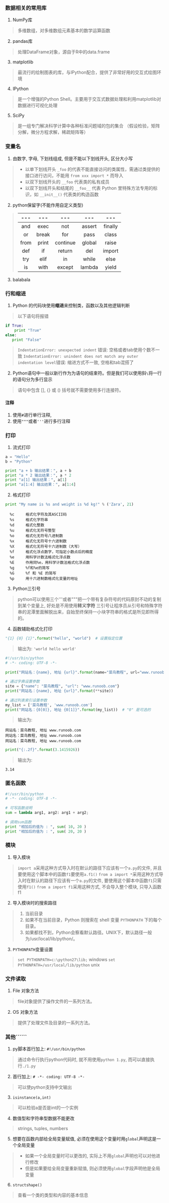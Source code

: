### 数据相关的常用库
1. NumPy库
> 多维数组，对多维数组元素基本的数学运算函数
2. pandas库
> 处理DataFrame对象，源自于R中的data.frame
3. matplotlib
> 最流行的绘制图表的库，与IPython配合，提供了非常好用的交互式绘图环境
4. IPython
> 是一个增强的Python Shell。主要用于交互式数据处理和利用matplotlib对数据进行可视化处理
5. SciPy
> 是一组专门解决科学计算中各种标准问题域的包的集合
（假设检验，矩阵分解，微分方程求解，稀疏矩阵等）
### 变量名
1. 由数字, 字母, 下划线组成, 但是不能以下划线开头, 区分大小写
> - 以单下划线开头 `_foo` 的代表不能直接访问的类属性，需通过类提供的接口进行访问，不能用 `from xxx import *` 而导入
> - 以双下划线开头的 `__foo` 代表类的私有成员
> - 以双下划线开头和结尾的 `__foo__` 代表 Python 里特殊方法专用的标识，如 `__init__()` 代表类的构造函数
2. python保留字(不能作用自定义类型)
> --- | --- | --- | --- | ---
> :---: | :---: | :---: | :---: | :---:
> and | exec | not | assert | finally
> or | break | for | pass | class
> from | print | continue | global | raise
> def | if | return | del | import
> try | elif | in | while | else
> is | with | except | lambda | yield

3. balabala
### 行和缩进
1. Python 的代码块使用**缩进**来控制类，函数以及其他逻辑判断
> 以下语句将报错
```python
if True:
    print "True"
else:
   print "False"
```
> `IndentationError: unexpected indent` 错误: 空格或者tab使用个数不一致
> `IndentationError: unindent does not match any outer indentation level`错误: 缩进方式不一致, 空格和tab混搭了
2. Python语句中一般以新行作为为语句的结束符。但是我们可以使用斜`\`将一行的语句分为多行显示
> 语句中包含 [], {} 或 () 括号就不需要使用多行连接符。

#### 注释
1. 使用`#`进行单行注释, 
2. 使用`"""`或者`'''`进行多行注释

### 打印
1. 流式打印
```python
a = "Hello"
b = "Python"

print "a + b 输出结果：", a + b 
print "a * 2 输出结果：", a * 2 
print "a[1] 输出结果：", a[1] 
print "a[1:4] 输出结果：", a[1:4] 
```
2. 格式打印
```python
print "My name is %s and weight is %d kg!" % ('Zara', 21) 
```
      %c	 格式化字符及其ASCII码
      %s	 格式化字符串
      %d	 格式化整数
      %u	 格式化无符号整型
      %o	 格式化无符号八进制数
      %x	 格式化无符号十六进制数
      %X	 格式化无符号十六进制数（大写）
      %f	 格式化浮点数字，可指定小数点后的精度
      %e	 用科学计数法格式化浮点数
      %E	 作用同%e，用科学计数法格式化浮点数
      %g	 %f和%e的简写
      %G	 %f 和 %E 的简写
      %p	 用十六进制数格式化变量的地址
3. Python三引号
> python可以使用三个'''或者"""把一个带有复杂符号的代码原封不动的复制到某个变量上, 好处是不用使用**转义字符**
> 三引号让程序员从引号和特殊字符串的泥潭里面解脱出来，自始至终保持一小块字符串的格式是所见即所得的。

4. 函数辅助格式化打印
```python
"{1} {0} {1}".format("hello", "world")  # 设置指定位置
```
> 输出为: `'world hello world'`

```python
#!/usr/bin/python
# -*- coding: UTF-8 -*-
 
print("网站名：{name}, 地址 {url}".format(name="菜鸟教程", url="www.runoob.com"))
 
# 通过字典设置参数
site = {"name": "菜鸟教程", "url": "www.runoob.com"}
print("网站名：{name}, 地址 {url}".format(**site))
 
# 通过列表索引设置参数
my_list = ['菜鸟教程', 'www.runoob.com']
print("网站名：{0[0]}, 地址 {0[1]}".format(my_list))  # "0" 是可选的
```
> 输出为:
```
网站名：菜鸟教程, 地址 www.runoob.com
网站名：菜鸟教程, 地址 www.runoob.com
网站名：菜鸟教程, 地址 www.runoob.com
```
```python
print("{:.2f}".format(3.1415926))
```
> 输出为:
```
3.14
```

### 匿名函数
```python
#!/usr/bin/python
# -*- coding: UTF-8 -*-
 
# 可写函数说明
sum = lambda arg1, arg2: arg1 + arg2;
 
# 调用sum函数
print "相加后的值为 : ", sum( 10, 20 )
print "相加后的值为 : ", sum( 20, 20 )
```

### 模块
1. 导入模块
> `import a`采用这种方式导入时在默认的路径下应该有一个`a.py`的文件, 并且要使用这个脚本中的函数`f1`要使用`a.f1()`
> `from a import *`采用这种方式导入时在默认的路径下应该有一个`a.py`的文件, 要使用这个脚本中函数`f1`只需使用`f1()`
> `from a import f1`采用这种方式, 不会导入整个模块, 只导入函数f1
2. 导入模块时的搜索路径
> 1. 当前目录
> 2. 如果不在当前目录，Python 则搜索在 shell 变量 `PYTHONPATH` 下的每个目录。
> 3. 如果都找不到，Python会察看默认路径。UNIX下，默认路径一般为/usr/local/lib/python/。
3. `PYTHONPATH`变量设置
> `set PYTHONPATH=c:\python27\lib;` windows
> `set PYTHONPATH=/usr/local/lib/python` unix

### 文件读取
1. File 对象方法
> file对象提供了操作文件的一系列方法。
2. OS 对象方法
> 提供了处理文件及目录的一系列方法。

### 其他``````
1. py脚本首行加上: `#!/usr/bin/python`
> 通过命令行执行python代码时, 就不用使用`python 1.py`, 而可以直接执行`./1.py`
2. 首行加上: `# -*- coding: UTF-8 -*-`
> 可以使python支持中文输出
3. `isinstance(a,int)`
> 可以检验a是否是int的一个实例
4. 数值型和字符串型数据不能更改
> strings, tuples, numbers
5. 想要在函数内部给全局变量赋值, 必须在使用这个变量时用`global`声明这是一个全局变量
> - 如果一个全局变量时可以更改的, 实际上不用`global`声明也可以对他进行修改
> - 但是如果要给全局变量重新赋值, 则必须使用`global`字段声明他是全局变量
6. `structshape()`
> 查看一个类的类型和内容的基本信息